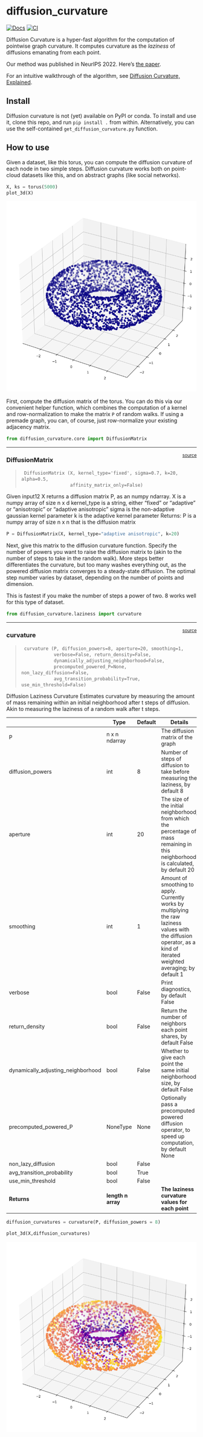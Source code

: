 diffusion_curvature
================

<!-- WARNING: THIS FILE WAS AUTOGENERATED! DO NOT EDIT! -->

[![Docs](https://github.com/professorwug/diffusion_curvature/actions/workflows/deploy.yaml/badge.svg)](https://github.com/professorwug/diffusion_curvature/actions/workflows/deploy.yaml)
[![CI](https://github.com/professorwug/diffusion_curvature/actions/workflows/test.yaml/badge.svg)](https://github.com/professorwug/diffusion_curvature/actions/workflows/test.yaml)

Diffusion Curvature is a hyper-fast algorithm for the computation of
pointwise graph curvature. It computes curvature as the *laziness* of
diffusions emanating from each point.

Our method was published in NeurIPS 2022. Here’s [the
paper](https://arxiv.org/pdf/2206.03977v1.pdf).

For an intuitive walkthrough of the algorithm, see [Diffusion Curvature,
Explained](https://x.riddle.press/diffusion_curvature/diffusion_curvature_explained.html).

## Install

Diffusion curvature is not (yet) available on PyPI or conda. To install
and use it, clone this repo, and run `pip install .` from within.
Alternatively, you can use the self-contained
`get_diffusion_curvature.py` function.

## How to use

Given a dataset, like this torus, you can compute the diffusion
curvature of each node in two simple steps. Diffusion curvature works
both on point-cloud datasets like this, and on abstract graphs (like
social networks).

``` python
X, ks = torus(5000)
plot_3d(X)
```

![](index_files/figure-gfm/cell-2-output-1.png)

First, compute the diffusion matrix of the torus. You can do this via
our convenient helper function, which combines the computation of a
kernel and row-normalization to make the matrix `P` of random walks. If
using a premade graph, you can, of course, just row-normalize your
existing adjacency matrix.

``` python
from diffusion_curvature.core import DiffusionMatrix
```

------------------------------------------------------------------------

<a
href="https://github.com/professorwug/diffusion_curvature/blob/master/diffusion_curvature/core.py#LNone"
target="_blank" style="float:right; font-size:smaller">source</a>

### DiffusionMatrix

>      DiffusionMatrix (X, kernel_type='fixed', sigma=0.7, k=20, alpha=0.5,
>                       affinity_matrix_only=False)

Given input12 X returns a diffusion matrix P, as an numpy ndarray. X is
a numpy array of size n x d kernel_type is a string, either “fixed” or
“adaptive” or “anisotropic” or “adaptive anisotropic” sigma is the
non-adaptive gaussian kernel parameter k is the adaptive kernel
parameter Returns: P is a numpy array of size n x n that is the
diffusion matrix

``` python
P = DiffusionMatrix(X, kernel_type="adaptive anisotropic", k=20)
```

Next, give this matrix to the diffusion curvature function. Specify the
number of powers you want to raise the diffusion matrix to (akin to the
number of steps to take in the random walk). More steps better
differentiates the curvature, but too many washes everything out, as the
powered diffusion matrix converges to a steady-state diffusion. The
optimal step number varies by dataset, depending on the number of points
and dimension.

This is fastest if you make the number of steps a power of two. 8 works
well for this type of dataset.

``` python
from diffusion_curvature.laziness import curvature
```

------------------------------------------------------------------------

<a
href="https://github.com/professorwug/diffusion_curvature/blob/master/diffusion_curvature/laziness.py#LNone"
target="_blank" style="float:right; font-size:smaller">source</a>

### curvature

>      curvature (P, diffusion_powers=8, aperture=20, smoothing=1,
>                 verbose=False, return_density=False,
>                 dynamically_adjusting_neighborhood=False,
>                 precomputed_powered_P=None, non_lazy_diffusion=False,
>                 avg_transition_probability=True, use_min_threshold=False)

Diffusion Laziness Curvature Estimates curvature by measuring the amount
of mass remaining within an initial neighborhood after t steps of
diffusion. Akin to measuring the laziness of a random walk after t
steps.

|                                    | **Type**           | **Default** | **Details**                                                                                                                                                              |
|------------------------------------|--------------------|-------------|--------------------------------------------------------------------------------------------------------------------------------------------------------------------------|
| P                                  | n x n ndarray      |             | The diffusion matrix of the graph                                                                                                                                        |
| diffusion_powers                   | int                | 8           | Number of steps of diffusion to take before measuring the laziness, by default 8                                                                                         |
| aperture                           | int                | 20          | The size of the initial neighborhood, from which the percentage of mass remaining in this neighborhood is calculated, by default 20                                      |
| smoothing                          | int                | 1           | Amount of smoothing to apply. Currently works by multiplying the raw laziness values with the diffusion operator, as a kind of iterated weighted averaging; by default 1 |
| verbose                            | bool               | False       | Print diagnostics, by default False                                                                                                                                      |
| return_density                     | bool               | False       | Return the number of neighbors each point shares, by default False                                                                                                       |
| dynamically_adjusting_neighborhood | bool               | False       | Whether to give each point the same initial neighborhood size, by default False                                                                                          |
| precomputed_powered_P              | NoneType           | None        | Optionally pass a precomputed powered diffusion operator, to speed up computation, by default None                                                                       |
| non_lazy_diffusion                 | bool               | False       |                                                                                                                                                                          |
| avg_transition_probability         | bool               | True        |                                                                                                                                                                          |
| use_min_threshold                  | bool               | False       |                                                                                                                                                                          |
| **Returns**                        | **length n array** |             | **The laziness curvature values for each point**                                                                                                                         |

``` python
diffusion_curvatures = curvature(P, diffusion_powers = 8)
```

``` python
plot_3d(X,diffusion_curvatures)
```

![](index_files/figure-gfm/cell-9-output-1.png)
